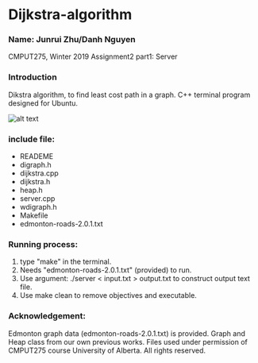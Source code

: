 # Dijkstra-algorithm
### Name: Junrui Zhu/Danh Nguyen
CMPUT275, Winter 2019
Assignment2 part1: Server

### Introduction
Dikstra algorithm, to find least cost path in a graph.
C++ terminal program designed for Ubuntu. 

![alt text](https://github.com/danny-cpp/Dijkstra-algorithm/blob/master/result_on_Arduino.gif?raw=true)

### include file:      
- READEME
- digraph.h
- dijkstra.cpp
- dijkstra.h
- heap.h
- server.cpp
- wdigraph.h
- Makefile
- edmonton-roads-2.0.1.txt

### Running process:
1. type "make" in the terminal.
2. Needs "edmonton-roads-2.0.1.txt" (provided) to run.
3. Use argument: ./server < input.txt > output.txt to construct output text file.
4. Use make clean to remove objectives and executable.

### Acknowledgement:
Edmonton graph data (edmonton-roads-2.0.1.txt) is provided. Graph and Heap class from our own previous works. Files used under permission of CMPUT275 course University of Alberta. All rights reserved.


